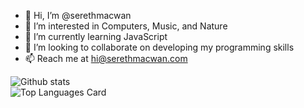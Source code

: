 - 👋 Hi, I’m @serethmacwan
- 👀 I’m interested in Computers, Music, and Nature
- 🌱 I’m currently learning JavaScript
- 💞️ I’m looking to collaborate on developing my programming skills
- 📫 Reach me at hi@serethmacwan.com

![Github stats](https://github-readme-stats.vercel.app/api?username=serethmacwan&theme=highcontrast&show_icons=true&count_private=true)
<br>
![Top Languages Card](https://github-readme-stats.vercel.app/api/top-langs/?username=serethmacwan&layout=compact&theme=highcontrast&show_icons=true&count_private=true)



<!---
serethmacwan/serethmacwan is a ✨ special ✨ repository because its `README.md` (this file) appears on your GitHub profile.
You can click the Preview link to take a look at your changes.
--->
